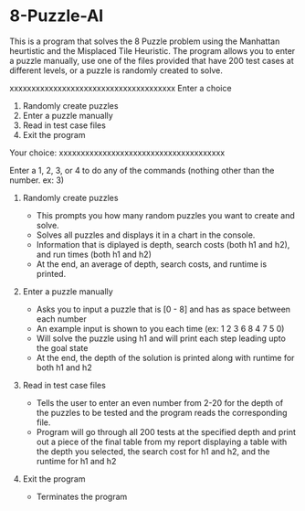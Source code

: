 # 8-Puzzle-AI

This is a program that solves the 8 Puzzle problem using the Manhattan heurtistic and the Misplaced Tile Heuristic. The program allows you to enter a puzzle manually, use one of the files provided that have 200 test cases at different levels, or a puzzle is randomly created to solve. 

xxxxxxxxxxxxxxxxxxxxxxxxxxxxxxxxxxxxxx
Enter a choice
1) Randomly create puzzles
2) Enter a puzzle manually
3) Read in test case files
4) Exit the program

Your choice: 
xxxxxxxxxxxxxxxxxxxxxxxxxxxxxxxxxxxxxx

Enter a 1, 2, 3, or 4 to do any of the commands (nothing other than the number. ex: 3)

1) Randomly create puzzles
	- This prompts you how many random puzzles you want to create and solve.
	- Solves all puzzles and displays it in a chart in the console.
	- Information that is diplayed is depth, search costs (both h1 and h2), and run times (both h1 and h2)
	- At the end, an average of depth, search costs, and runtime is printed.

2) Enter a puzzle manually
	- Asks you to input a puzzle that is [0 - 8] and has as space between each number
	- An example input is shown to you each time (ex: 1 2 3 6 8 4 7 5 0)
	- Will solve the puzzle using h1 and will print each step leading upto the goal state
	- At the end, the depth of the solution is printed along with runtime for both h1 and h2

3) Read in test case files
	- Tells the user to enter an even number from 2-20 for the depth of the puzzles to be tested and the program reads the corresponding file.
	- Program will go through all 200 tests at the specified depth and print out a piece of the final table from my report displaying
	  a table with the depth you selected, the search cost for h1 and h2, and the runtime for h1 and h2

4) Exit the program
	- Terminates the program
